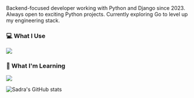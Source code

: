 ##
Backend-focused developer working with Python and Django since 2023. Always open to exciting Python projects. Currently exploring Go to level up my engineering stack.

<!--
**SaDR4M/SaDR4M** is a ✨ _special_ ✨ repository because its `README.md` (this file) appears on your GitHub profile.

Here are some ideas to get you started:

- 🔭 I’m currently working on ...
- 🌱 I’m currently learning ...
- 👯 I’m looking to collaborate on ...
- 🤔 I’m looking for help with ...
- 💬 Ask me about ...
- 📫 How to reach me: ...
- 😄 Pronouns: ...
- ⚡ Fun fact: ...
-->

<h3>💻 What I Use</h3>
<p align="left">
  <img src="https://skillicons.dev/icons?i=python,redis,linux,postgres" />
</p>
<h3>🚀 What I'm Learning</h3>
<p align="left">
  <img src="https://skillicons.dev/icons?i=go,docker" />
</p>

![Sadra's GitHub stats](https://github-readme-stats.vercel.app/api?username=SaDR4M&show_icons=true&theme=radical)



